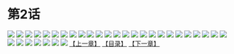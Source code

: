 # 第2话
![](https://mao.mhtupian.com/uploads/img/7563/68552/001.jpg)
![](https://mao.mhtupian.com/uploads/img/7563/68552/002.jpg)
![](https://mao.mhtupian.com/uploads/img/7563/68552/003.jpg)
![](https://mao.mhtupian.com/uploads/img/7563/68552/004.jpg)
![](https://mao.mhtupian.com/uploads/img/7563/68552/005.jpg)
![](https://mao.mhtupian.com/uploads/img/7563/68552/006.jpg)
![](https://mao.mhtupian.com/uploads/img/7563/68552/007.jpg)
![](https://mao.mhtupian.com/uploads/img/7563/68552/008.jpg)
![](https://mao.mhtupian.com/uploads/img/7563/68552/009.jpg)
![](https://mao.mhtupian.com/uploads/img/7563/68552/010.jpg)
![](https://mao.mhtupian.com/uploads/img/7563/68552/011.jpg)
![](https://mao.mhtupian.com/uploads/img/7563/68552/012.jpg)
![](https://mao.mhtupian.com/uploads/img/7563/68552/013.jpg)
![](https://mao.mhtupian.com/uploads/img/7563/68552/014.jpg)
![](https://mao.mhtupian.com/uploads/img/7563/68552/015.jpg)
![](https://mao.mhtupian.com/uploads/img/7563/68552/016.jpg)
![](https://mao.mhtupian.com/uploads/img/7563/68552/017.jpg)
![](https://mao.mhtupian.com/uploads/img/7563/68552/018.jpg)
![](https://mao.mhtupian.com/uploads/img/7563/68552/019.jpg)
![](https://mao.mhtupian.com/uploads/img/7563/68552/020.jpg)
![](https://mao.mhtupian.com/uploads/img/7563/68552/021.jpg)
![](https://mao.mhtupian.com/uploads/img/7563/68552/022.jpg)
![](https://mao.mhtupian.com/uploads/img/7563/68552/023.jpg)
![](https://mao.mhtupian.com/uploads/img/7563/68552/024.jpg)
![](https://mao.mhtupian.com/uploads/img/7563/68552/025.jpg)
![](https://mao.mhtupian.com/uploads/img/7563/68552/026.jpg)
![](https://mao.mhtupian.com/uploads/img/7563/68552/027.jpg)
![](https://mao.mhtupian.com/uploads/img/7563/68552/028.jpg)
![](https://mao.mhtupian.com/uploads/img/7563/68552/029.jpg)
![](https://mao.mhtupian.com/uploads/img/7563/68552/030.jpg)
![](https://mao.mhtupian.com/uploads/img/7563/68552/031.jpg)
![](https://mao.mhtupian.com/uploads/img/7563/68552/032.jpg)
[【上一章】](./139.md)
[【目录】](./READMD.md)
[【下一章】](./141.md)
